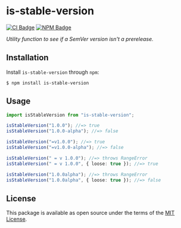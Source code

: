 [ci-badge]: https://img.shields.io/github/workflow/status/seancroach/is-stable-version/CI?logo=github
[ci-url]: https://github.com/seancroach/is-stable-version/actions?query=workflow%3A%22CI%22
[npm-badge]: https://img.shields.io/npm/dt/is-stable-version?logo=npm
[npm-url]: https://www.npmjs.com/package/is-stable-version
[license-url]: https://github.com/seancroach/is-stable-version/blob/latest/LICENSE.md

# is-stable-version

[![CI Badge][ci-badge]][ci-url] [![NPM Badge][npm-badge]][npm-url]

_Utility function to see if a SemVer version isn't a prerelease._

## Installation

Install `is-stable-version` through `npm`:

```
$ npm install is-stable-version
```

## Usage

```ts
import isStableVersion from "is-stable-version";

isStableVersion("1.0.0"); //=> true
isStableVersion("1.0.0-alpha"); //=> false

isStableVersion("=v1.0.0"); //=> true
isStableVersion("=v1.0.0-alpha"); //=> false

isStableVersion(" = v 1.0.0"); //=> throws RangeError
isStableVersion(" = v 1.0.0", { loose: true }); //=> true

isStableVersion("1.0.0alpha"); //=> throws RangeError
isStableVersion("1.0.0alpha", { loose: true }); //=> false
```

## License

This package is available as open source under the terms of the [MIT License][license-url].
